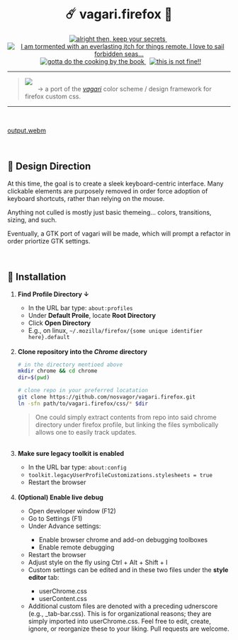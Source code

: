 <!-- ☄️  Heading {{{ -->
<h1 align="center">
   ☄️ vagari.firefox 🦊
</h1>

<p align="center">
<a href="https://github.com/nosvagor/vagari.firefox/discussions">
    <img
        src="https://img.shields.io/github/discussions/nosvagor/vagari.firefox?color=7492ef&logo=github&labelColor=222536&logoColor=7492ef&style=for-the-badge"
        title="alright then, keep your secrets"
    >
</a>
&nbsp;
<a href="https://github.com/nosvagor/vagari.firefox/network/members">
    <img
        src="https://img.shields.io/github/forks/nosvagor/vagari.firefox?color=a188df&logo=git&labelColor=222536&logoColor=a188df&style=for-the-badge"
        title="I am tormented with an everlasting itch for things remote. I love to sail forbidden seas..."
    >
</a>
&nbsp;
<a href="https://github.com/nosvagor/vagari.firefox/contributors">
    <img
        src="https://img.shields.io/github/contributors/nosvagor/vagari.firefox?color=85ba6d&logo=gitea&labelColor=222536&logoColor=85ba6d&style=for-the-badge"
        title="gotta do the cooking by the book"
    >
</a>
&nbsp;
<a href="https://github.com/nosvagor/vagari.firefox/issues">
    <img
        src="https://img.shields.io/github/issues/nosvagor/vagari.firefox?color=f2a170&logo=fireship&labelColor=222536&logoColor=f2a170&style=for-the-badge"
        title="this is not fine!!"
    >
</a>
</p>

<hr>
<blockquote>
    <img src="https://img.shields.io/static/v1?color=aeb9f8&logo=firefox&labelColor=222536&logoColor=aeb9f8&style=flat&message=βeta (0.1)&label=vagari.firefox"><br>
    &emsp;&emsp;&rarr; a port of the <a href="https://github.com/nosvagor/vagari"><i>vagari</i></a> color
    scheme / design framework for firefox custom css.
</blockquote>
<hr>
<!-- }}} --->

<br>

[output.webm](https://user-images.githubusercontent.com/59071534/230798554-90d9cbff-9594-4f7b-84d3-99e614165211.webm)

<br>

## 🧭 Design Direction

At this time, the goal is to create a sleek keyboard-centric
interface. Many clickable elements are purposely removed in order force
adoption of keyboard shortcuts, rather than relying on the mouse.

Anything not culled is mostly just basic themeing... colors, transitions, sizing, and such.

Eventually, a GTK port of vagari will be made, which will prompt a refactor in order priortize GTK settings.

<br>

## 🧰 Installation

<ol>
    <li><strong>Find Profile Directory &darr;</strong></li>
<ul>
    <li>In the URL bar type: <code>about:profiles</code> </li>
    <li>Under <strong>Default Proile</strong>, locate <strong>Root Directory</strong> </li>
    <li>Click <strong>Open Directory</strong></li>
    <li>E.g., on linux, <code>~/.mozilla/firefox/{some unique identifier here}.default</code></li>
</ul>
<br>
    <li><strong>Clone repository into the <em>Chrome</em> directory</strong></li>

```sh
# in the directory mentioed above
mkdir chrome && cd chrome
dir=$(pwd)

# clone repo in your preferred locatation
git clone https://github.com/nosvagor/vagari.firefox.git
ln -sfn path/to/vagari.firefox/css/* $dir
```
> One could simply extract contents from repo into said chrome directory under
> firefox profile, but linking the files symbolically allows one to easily
> track updates.

  <br>
  <li><strong>Make sure legacy toolkit is enabled</strong></li>
  <ul>
    <li>In the URL bar type: <code>about:config</code> </li>
    <li><code>toolkit.legacyUserProfileCustomizations.stylesheets = true</code></li>
    <li>Restart the browser</li>
  </ul>
  <br>
  <li><strong>(Optional) Enable live debug</strong></li>
  <ul>
      <li>Open developer window (F12)</li>
      <li>Go to Settings (F1)</li>
      <li>Under Advance settings:</li>
      <ul>
          <li>Enable browser chrome and add-on debugging toolboxes</li>
          <li>Enable remote debugging</li>
      </ul>
      <li>Restart the browser</li>
      <li>Adjust style on the fly using Ctrl + Alt + Shift + I</li>
      <li>Custom settings can be edited and in these two files under the <strong>style editor</strong> tab:</li>
      <ul>
          <li>userChrome.css</li>
          <li>userContent.css</li>
      </ul>
      <li>Additional custom files are denoted with a preceding udnerscore
      (e.g., _tab-bar.css). This is for organizational reasons; they are simply
      imported into userChrome.css. Feel free to edit, create, ignore, or reorganize
      these to your liking. Pull requests are welcome.</li>
  </ul>
</ol>
